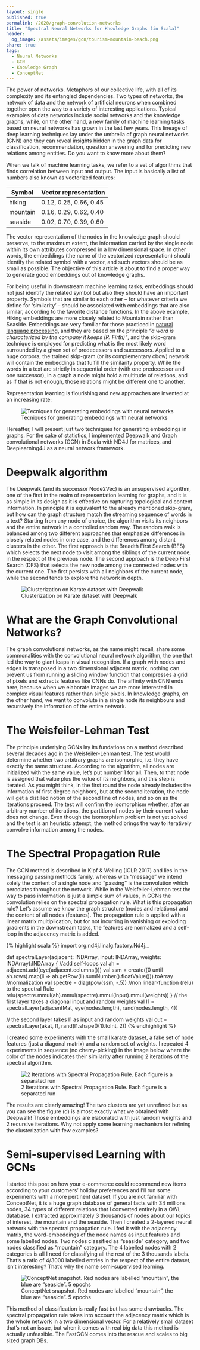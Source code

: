 ```yaml
---
layout: single
published: true
permalink: /2020/graph-convolution-networks
title: "Spectral Neural Networks for Knowledge Graphs (in Scala)"
header:
  og_image: /assets/images/gcn/tourism-mountain-beach.png
share: true
tags:
  - Neural Networks
  - GCN
  - Knowledge Graph
  - ConceptNet
---
```

The power of networks. Metaphors of our collective life, with all of its complexity and its entangled dependencies.
Two types of networks, the network of data and the network of artificial neurons when combined together open the way to a variety of interesting applications. Typical examples of data networks include social networks and the knowledge graphs, while, on the other hand, a new family of machine learning tasks based on neural networks has grown in the last few years. This lineage of deep learning techniques lay under the umbrella of graph neural networks (GNN) and they can reveal insights hidden in the graph data for classification, recommendation, question answering and for predicting new relations among entities. Do you want to know more about them?

When we talk of machine learning tasks, we refer to a set of algorithms that finds correlation between input and output. The input is basically a list of numbers also known as vectorized features:

|Symbol|Vector representation|
|------|---------------------|
|hiking|0.12, 0.25, 0.66, 0.45|
|mountain|0.16, 0.29, 0.62, 0.40|
|seaside|0.02, 0.70, 0.39, 0.60|

The vector representation of the nodes in the knowledge graph should preserve, to the maximum extent, the information carried by the single node within its own attributes compressed in a low dimensional space. In other words, the embeddings (the name of the vectorized representation) should identify the related symbol with a vector, and such vectors should be as small as possible. The objective of this article is about to find a proper way to generate good embeddings out of knowledge graphs.

For being useful in downstream machine learning tasks, embeddings should not just identify the related symbol but also they should have an important property. Symbols that are similar to each other – for whatever criteria we define for ‘similarity’ – should be associated with embeddings that are also similar, according to the favorite distance functions. In the above example, Hiking embeddings are more closely related to Mountain rather than Seaside. Embeddings are very familiar for those practiced in [natural language processing](/categories/#nlp), and they are based on the principle _“a word is characterized by the company it keeps (R. Firth)”_, and the skip-gram technique is employed for predicting what is the most likely word surrounded by a given set of predecessors and successors. Applied to a huge corpora, the trained skip-gram (or its complementary cbow) network will contain the embeddings that fulfill the similarity property. While the words in a text are strictly in sequential order (with one predecessor and one successor), in a graph a node might hold a multitude of relations, and as if that is not enough, those relations might be different one to another.

Representation learning is flourishing and new approaches are invented at an increasing rate:
<figure>
  <img src="/assets/images/gcn/File.jpg" alt="Tecniques for generating embeddings with neural networks">
  <figcaption>Tecniques for generating embeddings with neural networks</figcaption>
</figure>

Hereafter, I will present just two techniques for generating embeddings in graphs. For the sake of statistics, I implemented Deepwalk and Graph convolutional networks (GCN) in Scala with ND4J for matrices, and Deeplearning4J as a neural network framework.  

# Deepwalk algorithm

The Deepwalk (and its successor Node2Vec) is an unsupervised algorithm, one of the first in the realm of representation learning for graphs, and it is as simple in its design as it is effective on capturing topological and content information. In principle it is equivalent to the already mentioned skip-gram, but how can the graph structure match the streaming sequence of words in a text? Starting from any node of choice, the algorithm visits its neighbors and the entire network in a controlled random way. The random walk is balanced among two different approaches that emphasize differences in closely related nodes in one case, and the differences among distant clusters in the other. The first approach is the Breadth First Search (BFS) which selects the next node to visit among the siblings of the current node, in the respect of the previous node. The second approach is the Deep First Search (DFS) that selects the new node among the connected nodes with the current one. The first persists with all neighbors of the current node, while the second tends to explore the network in depth.
<figure>
  <img src="/assets/images/gcn/gcn-embeddings-karate.png" alt="Clusterization on Karate dataset with Deepwalk">
  <figcaption>Clusterization on Karate dataset with Deepwalk</figcaption>
</figure>

# What are the Graph Convolutional Networks?

The graph convolutional networks, as the name might recall, share some commonalities with the convolutional neural network algorithm, the one that led the way to giant leaps in visual recognition. If a graph with nodes and edges is transposed in a two dimensional adjacent matrix, nothing can prevent us from running a sliding window function that compresses a grid of pixels and extracts features like CNNs do. The affinity with CNN ends here, because when we elaborate images we are more interested in complex visual features rather than single pixels. In knowledge graphs, on the other hand, we want to convolute in a single node its neighbours and recursively the information of the entire network.

# The Weisfeiler-Lehman Test

The principle underlying GCNs lay its fundations on a method described several decades ago in the Weisfeiler-Lehman test. The test would determine whether two arbitrary graphs are isomorphic, i.e. they have exactly the same structure. According to the algorithm, all nodes are initialized with the same value, let’s put number 1 for all. Then, to that node is assigned that value plus the value of its neighbors, and this step is iterated. As you might think, in the first round the node already includes the information of first degree neighbors, but at the second iteration, the node will get a distilled notion of the second line of nodes, and so on as the iterations proceed. The test will confirm the isomorphism whether, after an arbitrary number of iterations, the partition of nodes by their current value does not change. Even though the isomorphism problem is not yet solved and the test is an heuristic attempt, the method brings the way to iteratively convolve information among the nodes.  

# The Spectral Propagation Rule

The GCN method is described in Kipf & Welling (ICLR 2017) and lies in the messaging passing methods family, whereas with “message” we intend solely the content of a single node and “passing” is the convolution which percolates throughout the network. While in the Weisfeiler-Lehman test the way to pass information is just a simple sum of values, in GCNs  the convolution relies on the spectral propagation rule. What is this propagation rule? Let’s assume we know the graph structure (nodes and relations) and the content of all nodes (features). The propagation rule is applied with a linear matrix multiplication, but for not incurring in vanishing or exploding gradients in the downstream tasks, the features are normalized and a self-loop in the adjacency matrix is added.

{% highlight scala %}
import org.nd4j.linalg.factory.Nd4j._

def spectralLayer(adjacent: INDArray, input: INDArray, weights: INDArray):INDArray {
  //add self-loops
  val ah = adjacent.add(eye(adjacent.columns()))
  val ssm = create((0 until ah.rows).map(ii => ah.getRow(ii).sumNumber().floatValue())).toArray
  //normalization
  val spectre = diag(pow(ssm, -.5))
  //non linear-function (relu) to the spectral Rule
  relu(spectre.mmul(ah).mmul(spectre).mmul(input).mmul(weights))
}
// the first layer takes a diagonal input and random weights
val l1 = spectralLayer(adjacentMat, eye(nodes.length), rand(nodes.length, 4))

// the second layer takes l1 as input and random weights
val out = spectralLayer(akat, l1, rand(l1.shape()(1).toInt, 2))
{% endhighlight %}

I created some experiments with the small karate dataset, a fake set of node features (just a diagonal matrix) and a random set of weights. I repeated 4 experiments in sequence (no cherry-picking) in the image below where the color of the nodes indicates their similarity after running 2 iterations of the spectral algorithm.
<figure>
  <img src="/assets/images/gcn/karate-spectral.png" alt="2 Iterations with Spectral Propagation Rule. Each figure is a separated run">
  <figcaption>2 Iterations with Spectral Propagation Rule. Each figure is a separated run</figcaption>
</figure>
The results are clearly amazing! The two clusters are yet unrefined but as you can see the figure (d) is almost exactly what we obtained with Deepwalk! Those embeddings are elaborated with just random weights and 2 recursive iterations. Why not apply some learning mechanism for refining the clusterization with few examples?   

# Semi-supervised Learning with GCNs

I started this post on how your e-commerce could recommend new items according to your customers’ holiday preferences and I’ll run some experiments with a more pertinent dataset. If you are not familiar with ConceptNet, it is a huge graph database of general facts with 34 millions nodes, 34 types of different relations that I converted entirely in a OWL database. I extracted approximately 3 thousands of nodes about our topics of interest, the mountain and the seaside. Then I created a 2-layered neural network with the spectral propagation rule. I fed it with the adjacency matrix, the word-embeddings of the node names as input features and some labelled nodes. Two nodes classified as “seaside” category, and two nodes classified as “mountain” category. The 4 labelled nodes with 2 categories is all I need for classifying all the rest of the 3 thousands labels. That’s a ratio of 4/3000 labelled entries in the respect of the entire dataset, isn’t interesting? That’s why the name semi-supervised learning.
<figure>
  <img src="/assets/images/gcn/tourism-mountain-beach.png" alt="ConceptNet snapshot. Red nodes are labelled “mountain”, the blue are “seaside”. 5 epochs">
  <figcaption>ConceptNet snapshot. Red nodes are labelled “mountain”, the blue are “seaside”. 5 epochs</figcaption>
</figure>

This method of classification is really fast but has some drawbacks. The spectral propagation rule takes into account the adjacency matrix which is the whole network in a two dimensional vector. For a relatively small dataset that’s not an issue, but when it comes with real big data this method is actually unfeasible. The FastGCN comes into the rescue and scales to big sized graph DBs.
